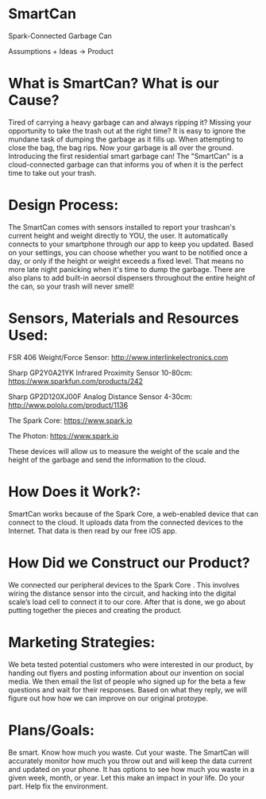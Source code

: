 SmartCan
========

Spark-Connected Garbage Can


Assumptions + Ideas → Product

What is SmartCan? What is our Cause?
========
Tired of carrying a heavy garbage can and always ripping it? Missing your opportunity to take the trash out at the right time? It is easy to ignore the mundane task of dumping the garbage as it fills up. When attempting to close the bag, the bag rips. Now your garbage is all over the ground. Introducing the first residential smart garbage can! The "SmartCan" is a cloud-connected garbage can that informs you of when it is the perfect time to take out your trash.

Design Process:
========
The SmartCan comes with sensors installed to report your trashcan's current height and weight directly to YOU, the user. It automatically connects to your smartphone through our app to keep you updated. Based on your settings, you can choose whether you want to be notified once a day, or only if the height or weight exceeds a fixed level. That means no more late night panicking when it's time to dump the garbage. There are also plans to add built-in aeorsol dispensers throughout the entire height of the can, so your trash will never smell!

Sensors, Materials and Resources Used:
========
FSR 406 Weight/Force Sensor: http://www.interlinkelectronics.com

Sharp GP2Y0A21YK Infrared Proximity Sensor 10-80cm: https://www.sparkfun.com/products/242

Sharp GP2D120XJ00F Analog Distance Sensor 4-30cm: http://www.pololu.com/product/1136

The Spark Core: https://www.spark.io

The Photon: https://www.spark.io

These devices will allow us to measure the weight of the scale and the height of the garbage and send the information to the cloud.

How Does it Work?:
========
SmartCan works because of the Spark Core, a web-enabled device that can connect to the cloud. It uploads data from the connected devices to the Internet. That data is then read by our free iOS app.

How Did we Construct our Product?
========
We connected our peripheral devices to the Spark Core . This involves wiring the distance sensor into the circuit, and hacking into the digital scale’s load cell to connect it to our core. After that is done, we go about putting together the pieces and creating the product.

Marketing Strategies:
========
We beta tested potential customers who were interested in our product, by handing out flyers and posting information about our invention on social media. We then email the list of people who signed up for the beta a few questions and wait for their responses. Based on what they reply, we will figure out how how we can improve on our original protoype.

Plans/Goals:
========
Be smart. Know how much you waste. Cut your waste. The SmartCan will accurately monitor how much you throw out and will keep the data current and updated on your phone. It has options to see how much you waste in a given week, month, or year. Let this make an impact in your life. Do your part. Help fix the environment.
